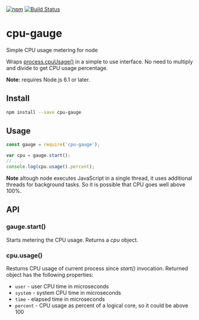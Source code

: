 [![npm](https://img.shields.io/npm/v/cpu-gauge.svg)](https://www.npmjs.com/package/cpu-gauge)
[![Build Status](https://travis-ci.org/dotchev/cpu-gauge.svg?branch=master)](https://travis-ci.org/dotchev/cpu-gauge)

# cpu-gauge
Simple CPU usage metering for node

Wraps [process.cpuUsage()](https://nodejs.org/api/process.html#process_process_cpuusage_previousvalue) 
in a simple to use interface.
No need to multiply and divide to get CPU usage percentage.

**Note:** requires Node.js 6.1 or later.

## Install

```sh
npm install --save cpu-gauge
```

## Usage

```js
const gauge = require('cpu-gauge');

var cpu = gauge.start();
// ...
console.log(cpu.usage().percent);
```

**Note** altough node executes JavaScript in a single thread, it uses additional
threads for background tasks. So it is possible that CPU goes well above 100%.

## API

### gauge.start()

Starts metering the CPU usage.
Returns a _cpu_ object.

### cpu.usage()

Resturns CPU usage of current process since _start()_ invocation.
Returned object has the following properties:
* `user` - user CPU time in microseconds
* `system` - system CPU time in microseconds
* `time` - elapsed time in microseconds
* `percent` - CPU usage as percent of a logical core, so it could be above 100
